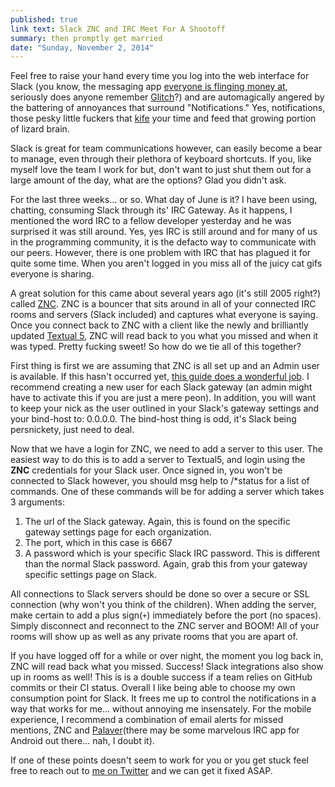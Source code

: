 ```yaml
---
published: true
link text: Slack ZNC and IRC Meet For A Shootoff
summary: then promptly get married
date: "Sunday, November 2, 2014"
---
```


Feel free to raise your hand every time you log into the web interface for Slack (you know, the messaging app [everyone is flinging money at][1], seriously does anyone remember [Glitch][2]?) and are automagically angered by the battering of annoyances that surround "Notifications." Yes, notifications, those pesky little fuckers that [kife][3] your time and feed that growing portion of lizard brain.

Slack is great for team communications however, can easily become a bear to manage, even through their plethora of keyboard shortcuts. If you, like myself love the team I work for but, don't want to just shut them out for a large amount of the day, what are the options? Glad you didn't ask.

For the last three weeks... or so. What day of June is it? I have been using, chatting, consuming Slack through its' IRC Gateway. As it happens, I mentioned the word IRC to a fellow developer yesterday and he was surprised it was still around. Yes, yes IRC is still around and for many of us in the programming community, it is the defacto way to communicate with our peers. However, there is one problem with IRC that has plagued it for quite some time. When you aren't logged in you miss all of the juicy cat gifs everyone is sharing.

A great solution for this came about several years ago (it's still 2005 right?) called [ZNC][4]. ZNC is a bouncer that sits around in all of your connected IRC rooms and servers (Slack included) and captures what everyone is saying. Once you connect back to ZNC with a client like the newly and brilliantly updated [Textual 5][5], ZNC will read back to you what you missed and when it was typed. Pretty fucking sweet! So how do we tie all of this together?

First thing is first we are assuming that ZNC is all set up and an Admin user is available. If this hasn't occurred yet, [this guide does a wonderful job][6]. I recommend creating a new user for each Slack gateway (an admin might have to activate this if you are just a mere peon). In addition, you will want to keep your nick as the user outlined in your Slack's gateway settings and your bind-host to: 0.0.0.0. The bind-host thing is odd, it's Slack being persnickety, just need to deal.

Now that we have a login for ZNC, we need to add a server to this user. The easiest way to do this is to add a server to Textual5, and login using the **ZNC** credentials for your Slack user. Once signed in, you won't be connected to Slack however, you should msg help to /*status for a list of commands. One of these commands will be for adding a server which takes 3 arguments:

1. The url of the Slack gateway. Again, this is found on the specific gateway settings page for each organization.
2. The port, which in this case is 6667
3. A password which is your specific Slack IRC password. This is different than the normal Slack password. Again, grab this from your gateway specific settings page on Slack.

All connections to Slack servers should be done so over a secure or SSL connection (why won't you think of the children). When adding the server, make certain to add a plus sign(`+`) immediately before the port (no spaces). Simply disconnect and reconnect to the ZNC server and BOOM! All of your rooms will show up as well as any private rooms that you are apart of.

If you have logged off for a while or over night, the moment you log back in, ZNC will read back what you missed. Success! Slack integrations also show up in rooms as well! This is is a double success if a team relies on GitHub commits or their CI status. Overall I like being able to choose my own consumption point for Slack. It frees me up to control the notifications in a way that works for me... without annoying me insensately. For the mobile experience, I recommend a combination of email alerts for missed mentions, ZNC and [Palaver][8](there may be some marvelous IRC app for Android out there... nah, I doubt it).

If one of these points doesn't seem to work for you or you get stuck feel free to reach out to [me on Twitter][7] and we can get it fixed ASAP. 

[1]: http://www.businessinsider.com/slack-raises-120-million-2014-10
[2]: http://www.glitchthegame.com/
[3]: http://onlineslangdictionary.com/meaning-definition-of/kife
[4]: http://wiki.znc.in/ZNC
[5]: http://www.codeux.com/textual/
[6]: https://www.digitalocean.com/community/tutorials/how-to-install-znc-an-irc-bouncer-on-an-ubuntu-vps
[7]: http://www.twitter.com/braidn
[8]: http://palaverapp.com/